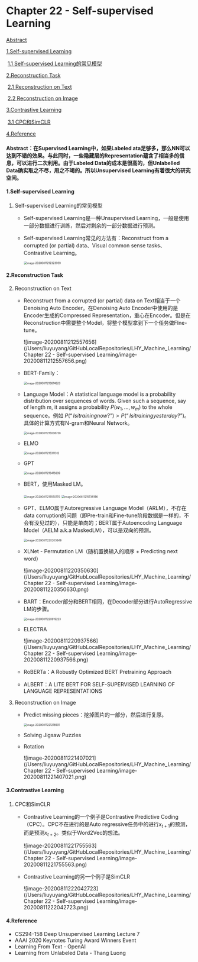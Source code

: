 # Chapter 22 - Self-supervised Learning

[Abstract](#Abstract)

[1.Self-supervised Learning](#1)

​		[1.1 Self-supervised Learning的常见模型](#1.1)

[2.Reconstruction Task](#2)

​		[2.1 Reconstruction on Text](#2.1)

​		[2.2 Reconstruction on Image](#2.2)

[3.Contrastive Learning](#3)

​		[3.1 CPC和SimCLR](#3.1)

[4.Reference](#4)



#### <span name="Abstract">Abstract：在Supervised Learning中，如果Labeled ata足够多，那么NN可以达到不错的效果。与此同时，一些隐藏层的Representation蕴含了相当多的信息，可以进行二次利用。由于Labeled Data的成本是很高的，但Unlabelled Data确实取之不尽，用之不竭的。所以Unsupervised Learning有着很大的研究空间。</span>



#### <span name="1">1.Self-supervised Learning</span>

1. <span name="1.1">Self-supervised Learning的常见模型</span>

   - Self-supervised Learning是一种Unsupervised Learning，一般是使用一部分数据进行训练，然后对剩余的一部分数据进行预测。

   - Self-supervised Learning常见的方法有：Reconstruct from a corrupted (or partial) data、Visual common sense tasks、Contrastive Learning。

     <img src="/Users/liuyuyang/GitHubLocalRepositories/LHY_Machine_Learning/Chapter 22 - Self-supervised Learning/image-20200811212323959.png" alt="image-20200811212323959" style="zoom:50%;" />

     

#### <span name="2">2.Reconstruction Task</span>

2. <span name="2.1">Reconstruction on Text</span>

   - Reconstruct from a corrupted (or partial) data on Text相当于一个Denoising Auto Encoder。在Denoising Auto Encoder中使用的是Encoder生成的Compressed Representation，重心在Encoder。但是在Reconstruction中需要整个Model，将整个模型拿到下一个任务做FIne-tune。

     ![image-20200811212557656](/Users/liuyuyang/GitHubLocalRepositories/LHY_Machine_Learning/Chapter 22 - Self-supervised Learning/image-20200811212557656.png)
   
   - BERT-Family：
   
     <img src="/Users/liuyuyang/GitHubLocalRepositories/LHY_Machine_Learning/Chapter 22 - Self-supervised Learning/image-20200811213614623.png" alt="image-20200811213614623" style="zoom:50%;" />
   
   - Language Model：A statistical language model is a probability distribution over sequences of words. Given such a sequence, say of length m, it assigns a probability $P(w_1,\dots,w_m)$ to the whole sequence。例如 $P(“Is it raining now?”) > P(“Is it raining yesterday?”)$。具体的计算方式有N-gram和Neural Network。
   
     <img src="/Users/liuyuyang/GitHubLocalRepositories/LHY_Machine_Learning/Chapter 22 - Self-supervised Learning/image-20200811215008738.png" alt="image-20200811215008738" style="zoom:50%;" />
   
     
   
   - ELMO
   
     <img src="/Users/liuyuyang/GitHubLocalRepositories/LHY_Machine_Learning/Chapter 22 - Self-supervised Learning/image-20200811215311312.png" alt="image-20200811215311312" style="zoom:50%;" />
   
     
   
   - GPT
   
     <img src="/Users/liuyuyang/GitHubLocalRepositories/LHY_Machine_Learning/Chapter 22 - Self-supervised Learning/image-20200811215415639.png" alt="image-20200811215415639" style="zoom:50%;" />
   
     
   
   - BERT，使用Masked LM。
   
     <img src="/Users/liuyuyang/GitHubLocalRepositories/LHY_Machine_Learning/Chapter 22 - Self-supervised Learning/image-20200811215550170.png" alt="image-20200811215550170" style="zoom:50%;" />
   
     <img src="/Users/liuyuyang/GitHubLocalRepositories/LHY_Machine_Learning/Chapter 22 - Self-supervised Learning/image-20200811215738196.png" alt="image-20200811215738196" style="zoom:50%;" />
   
     
   
   - GPT、ELMO属于Autoregressive Language Model（ARLM），不存在data corruption的问题（即Pre-train和Fine-tune阶段数据是一样的，不会有没见过的），只能是单向的；BERT属于Autoencoding Language Model（AELM a.k.a MaskedLM），可以是双向的预测。
   
     <img src="/Users/liuyuyang/GitHubLocalRepositories/LHY_Machine_Learning/Chapter 22 - Self-supervised Learning/image-20200811220203649.png" alt="image-20200811220203649" style="zoom:50%;" />
   
     
   
   - XLNet - Permutation LM（随机置换输入的顺序 + Predicting next word）
   
     ![image-20200811220350630](/Users/liuyuyang/GitHubLocalRepositories/LHY_Machine_Learning/Chapter 22 - Self-supervised Learning/image-20200811220350630.png)
   
     
   
   - BART：Encoder部分和BERT相同，在Decoder部分进行AutoRegressive LM的步骤。
   
     <img src="/Users/liuyuyang/GitHubLocalRepositories/LHY_Machine_Learning/Chapter 22 - Self-supervised Learning/image-20200811220819223.png" alt="image-20200811220819223" style="zoom:50%;" />
   
     
   
   - ELECTRA
   
     ![image-20200811220937566](/Users/liuyuyang/GitHubLocalRepositories/LHY_Machine_Learning/Chapter 22 - Self-supervised Learning/image-20200811220937566.png)
   
     
   
   - RoBERTa：A Robustly Optimized BERT Pretraining Approach
   
   - ALBERT：A LITE BERT FOR SELF-SUPERVISED LEARNING OF LANGUAGE REPRESENTATIONS
   
     
   
2. <span name="2.2">Reconstruction on Image</span>

   - Predict missing pieces：挖掉图片的一部分，然后进行复原。

     <img src="/Users/liuyuyang/GitHubLocalRepositories/LHY_Machine_Learning/Chapter 22 - Self-supervised Learning/image-20200811221218901.png" alt="image-20200811221218901" style="zoom:50%;" />

   - Solving Jigsaw Puzzles

   - Rotation

     ![image-20200811221407021](/Users/liuyuyang/GitHubLocalRepositories/LHY_Machine_Learning/Chapter 22 - Self-supervised Learning/image-20200811221407021.png)

   




#### <span name="3">3.Contrastive Learning</span>

1. <span name="3.1">CPC和SimCLR</span>

   - Contrastive Learning的一个例子是Contrastive Predictive Coding（CPC）。CPC不在进行的是Auto regressive任务中的进行$x_{t+1}$的预测，而是预测$x_{t+2}$。类似于Word2Vec的想法。

     ![image-20200811221755563](/Users/liuyuyang/GitHubLocalRepositories/LHY_Machine_Learning/Chapter 22 - Self-supervised Learning/image-20200811221755563.png)

     

   - Contrastive Learning的另一个例子是SimCLR

     ![image-20200811222042723](/Users/liuyuyang/GitHubLocalRepositories/LHY_Machine_Learning/Chapter 22 - Self-supervised Learning/image-20200811222042723.png)




#### <span name="4">4.Reference</span>

- CS294-158 Deep Unsupervised Learning Lecture 7 
- AAAI 2020 Keynotes Turing Award Winners Event 
- Learning From Text - OpenAI
- Learning from Unlabeled Data - Thang Luong